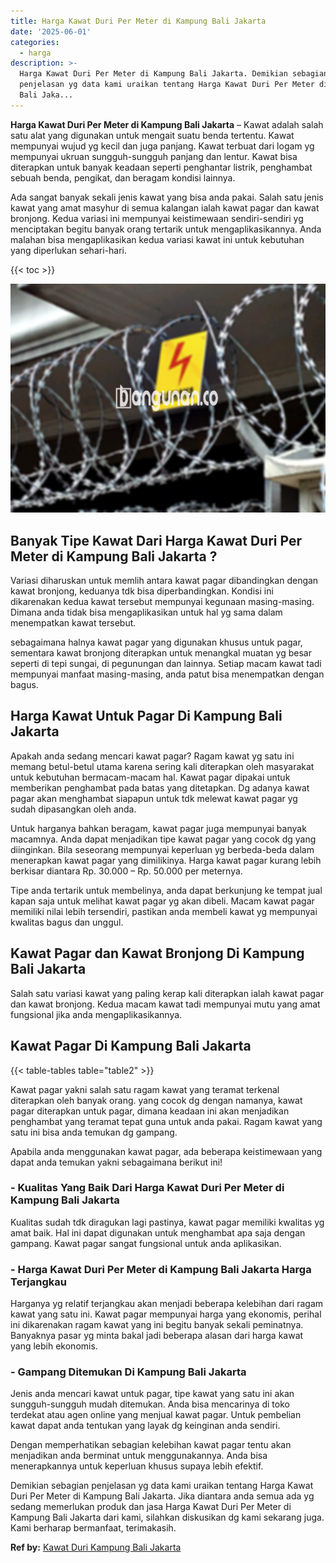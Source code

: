 ```yaml
---
title: Harga Kawat Duri Per Meter di Kampung Bali Jakarta
date: '2025-06-01'
categories:
  - harga
description: >-
  Harga Kawat Duri Per Meter di Kampung Bali Jakarta. Demikian sebagian
  penjelasan yg data kami uraikan tentang Harga Kawat Duri Per Meter di Kampung
  Bali Jaka...
---
```


**Harga Kawat Duri Per Meter di Kampung Bali Jakarta** – Kawat adalah salah satu alat yang digunakan untuk mengait suatu benda tertentu. Kawat mempunyai wujud yg kecil dan juga panjang. Kawat terbuat dari logam yg mempunyai ukruan sungguh-sungguh panjang dan lentur. Kawat bisa diterapkan untuk banyak keadaan seperti penghantar listrik, penghambat sebuah benda, pengikat, dan beragam kondisi lainnya.

Ada sangat banyak sekali jenis kawat yang bisa anda pakai. Salah satu jenis kawat yang amat masyhur di semua kalangan ialah kawat pagar dan kawat bronjong. Kedua variasi ini mempunyai keistimewaan sendiri-sendiri yg menciptakan begitu banyak orang tertarik untuk mengaplikasikannya. Anda malahan bisa mengaplikasikan kedua variasi kawat ini untuk kebutuhan yang diperlukan sehari-hari.

{{< toc >}}

![Harga Kawat Duri Per Meter di Kampung Bali Jakarta](/images/jual-kawat-murah13.png)

## Banyak Tipe Kawat Dari Harga Kawat Duri Per Meter di Kampung Bali Jakarta ?

Variasi diharuskan untuk memlih antara kawat pagar dibandingkan dengan kawat bronjong, keduanya tdk bisa diperbandingkan. Kondisi ini dikarenakan kedua kawat tersebut mempunyai kegunaan masing-masing. Dimana anda tidak bisa mengaplikasikan untuk hal yg sama dalam menempatkan kawat tersebut.

sebagaimana halnya kawat pagar yang digunakan khusus untuk pagar, sementara kawat bronjong diterapkan untuk menangkal muatan yg besar seperti di tepi sungai, di pegunungan dan lainnya. Setiap macam kawat tadi mempunyai manfaat masing-masing, anda patut bisa menempatkan dengan bagus.

## Harga Kawat Untuk Pagar Di Kampung Bali Jakarta

Apakah anda sedang mencari kawat pagar? Ragam kawat yg satu ini memang betul-betul utama karena sering kali diterapkan oleh masyarakat untuk kebutuhan bermacam-macam hal. Kawat pagar dipakai untuk memberikan penghambat pada batas yang ditetapkan. Dg adanya kawat pagar akan menghambat siapapun untuk tdk melewat kawat pagar yg sudah dipasangkan oleh anda.

Untuk harganya bahkan beragam, kawat pagar juga mempunyai banyak macamnya. Anda dapat menjadikan tipe kawat pagar yang cocok dg yang diinginkan. Bila seseorang mempunyai keperluan yg berbeda-beda dalam menerapkan kawat pagar yang dimilikinya. Harga kawat pagar kurang lebih berkisar diantara Rp. 30.000 – Rp. 50.000 per meternya.

Tipe anda tertarik untuk membelinya, anda dapat berkunjung ke tempat jual kapan saja untuk melihat kawat pagar yg akan dibeli. Macam kawat pagar memiliki nilai lebih tersendiri, pastikan anda membeli kawat yg mempunyai kwalitas bagus dan unggul.

## Kawat Pagar dan Kawat Bronjong Di Kampung Bali Jakarta

Salah satu variasi kawat yang paling kerap kali diterapkan ialah kawat pagar dan kawat bronjong. Kedua macam kawat tadi mempunyai mutu yang amat fungsional jika anda mengaplikasikannya.

## Kawat Pagar Di Kampung Bali Jakarta

{{< table-tables table="table2" >}}

Kawat pagar yakni salah satu ragam kawat yang teramat terkenal diterapkan oleh banyak orang. yang cocok dg dengan namanya, kawat pagar diterapkan untuk pagar, dimana keadaan ini akan menjadikan penghambat yang teramat tepat guna untuk anda pakai. Ragam kawat yang satu ini bisa anda temukan dg gampang.

Apabila anda menggunakan kawat pagar, ada beberapa keistimewaan yang dapat anda temukan yakni sebagaimana berikut ini!

### \- Kualitas Yang Baik Dari Harga Kawat Duri Per Meter di Kampung Bali Jakarta

Kualitas sudah tdk diragukan lagi pastinya, kawat pagar memiliki kwalitas yg amat baik. Hal ini dapat digunakan untuk menghambat apa saja dengan gampang. Kawat pagar sangat fungsional untuk anda aplikasikan.

### \- Harga Kawat Duri Per Meter di Kampung Bali Jakarta Harga Terjangkau

Harganya yg relatif terjangkau akan menjadi beberapa kelebihan dari ragam kawat yang satu ini. Kawat pagar mempunyai harga yang ekonomis, perihal ini dikarenakan ragam kawat yang ini begitu banyak sekali peminatnya. Banyaknya pasar yg minta bakal jadi beberapa alasan dari harga kawat yang lebih ekonomis.

### \- Gampang Ditemukan Di Kampung Bali Jakarta

Jenis anda mencari kawat untuk pagar, tipe kawat yang satu ini akan sungguh-sungguh mudah ditemukan. Anda bisa mencarinya di toko terdekat atau agen online yang menjual kawat pagar. Untuk pembelian kawat dapat anda tentukan yang layak dg keinginan anda sendiri.

Dengan memperhatikan sebagian kelebihan kawat pagar tentu akan menjadikan anda berminat untuk menggunakannya. Anda bisa menerapkannya untuk keperluan khusus supaya lebih efektif.

Demikian sebagian penjelasan yg data kami uraikan tentang Harga Kawat Duri Per Meter di Kampung Bali Jakarta. Jika diantara anda semua ada yg sedang memerlukan produk dan jasa Harga Kawat Duri Per Meter di Kampung Bali Jakarta dari kami, silahkan diskusikan dg kami sekarang juga. Kami berharap bermanfaat, terimakasih.

**Ref by:** [Kawat Duri Kampung Bali Jakarta](https://id.wikipedia.org/wiki/Kawat)
